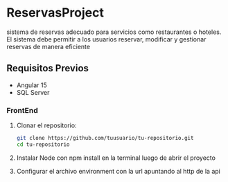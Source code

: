 # ReservasProject

sistema de reservas adecuado para servicios como restaurantes o hoteles. El sistema debe permitir a los usuarios reservar, modificar y gestionar reservas de manera eficiente
## Requisitos Previos

- Angular 15
- SQL Server


### FrontEnd

1. Clonar el repositorio:
   ```bash
   git clone https://github.com/tuusuario/tu-repositorio.git
   cd tu-repositorio

2. Instalar Node con npm install en la terminal luego de abrir el proyecto

3. Configurar el archivo environment con la url apuntando al http de la api
 

